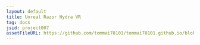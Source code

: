 ```yaml
---
layout: default
title: Unreal Razor Hydra VR
tag: docs
jsid: project007
assetFileURL: https://github.com/tommai78101/tommai78101.github.io/blob/master/assets/A%20New%20You%20-%20Game%20Design%20Document.pdf?raw=true
---
```

